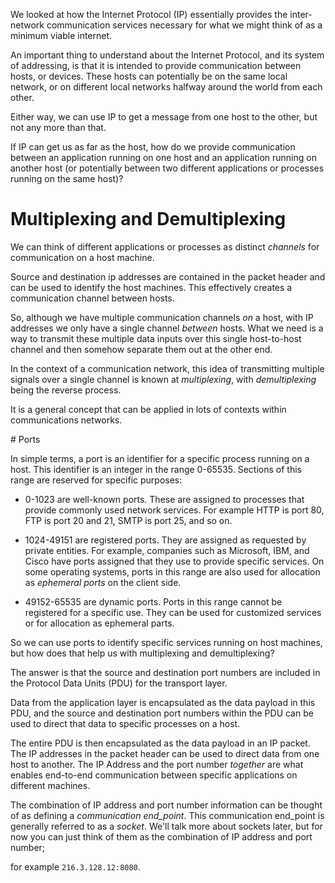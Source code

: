 We looked at how the Internet Protocol (IP) essentially provides the
inter-network communication services necessary for what we might think of as a
minimum viable internet.

An important thing to understand about the Internet Protocol, and its system
of addressing, is that it is intended to provide communication between
hosts, or devices. These hosts can potentially be on the same local network, or
on different local networks halfway around the world from each other.

Either way, we can use IP to get a message from one host to the other, but not
any more than that.

If IP can get us as far as the host, how do we provide communication between
an application running on one host and an application running on another host
(or potentially between two different applications or processes running on the
same host)?

# Multiplexing and Demultiplexing

We can think of different applications or processes as distinct _channels_ for
communication on a host machine.

Source and destination ip addresses are contained in the packet header and can
be used to identify the host machines. This effectively creates a communication
channel between hosts.

So, although we have multiple communication channels _on_ a host, with IP
addresses we only have a single channel _between_ hosts. What we need is a way
to transmit these multiple data inputs over this single host-to-host channel
and then somehow separate them out at the other end.

In the context of a communication network, this idea of transmitting multiple
signals over a single channel is known at _multiplexing_, with _demultiplexing_
being the reverse process.

It is a general concept that can be applied in lots of contexts within communications
networks.

# Ports

In simple terms, a port is an identifier for a specific process running on a host.
This identifier is an integer in the range 0-65535. Sections of this range
are reserved for specific purposes:

- 0-1023 are well-known ports. These are assigned to processes that provide
commonly used network services. For example HTTP is port 80, FTP is port 20 and 21,
SMTP is port 25, and so on.

- 1024-49151 are registered ports. They are assigned as requested by private entities.
For example, companies such as Microsoft, IBM, and Cisco have ports assigned that they use
to provide specific services. On some operating systems, ports in this range are
also used for allocation as _ephemeral ports_ on the client side.

- 49152-65535 are dynamic ports. Ports in this range cannot be registered for a
specific use. They can be used for customized services or for allocation as
ephemeral parts.

So we can use ports to identify specific services running on host machines, but
how does that help us with multiplexing and demultiplexing?

The answer is that the source and destination port numbers are included in the
Protocol Data Units (PDU) for the transport layer.

Data from the application layer is encapsulated as the data payload in this PDU,
and the source and destination port numbers within the PDU can be used to direct
that data to specific processes on a host.

The entire PDU is then encapsulated as the data payload in an IP packet. The IP
addresses in the packet header can be used to direct data from one host to another.
The IP Address and the port number _together_ are what enables end-to-end
communication between specific applications on different machines.

The combination of IP address and port number information can be thought of as
defining a _communication_ _end_point_. This communication end_point is generally
referred to as a _socket_. We'll talk more about sockets later, but for now
you can just think of them as the combination of IP address and port number;

for example `216.3.128.12:8080`.
